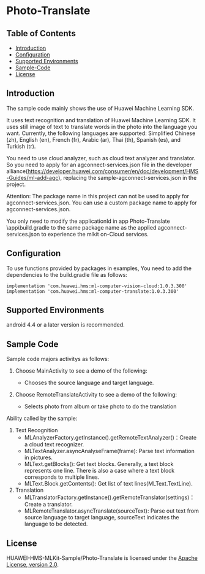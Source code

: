 # Photo-Translate

## Table of Contents

 * [Introduction](#introduction)
 * [Configuration ](#configuration )
 * [Supported Environments](#supported-environments)
 * [Sample-Code](#Sample-Code)
 * [License](#license)


## Introduction
The sample code mainly shows the use of Huawei Machine Learning SDK.

It uses text recognition and translation of Huawei Machine Learning SDK. It uses still image of text to translate words in the photo into the language you want. Currently, the following languages are supported: Simplified Chinese (zh), English (en), French (fr), Arabic (ar), Thai (th), Spanish (es), and Turkish (tr).

You need to use cloud analyzer, such as cloud text analyzer and translator.
So you need to apply for an agconnect-services.json file in the developer alliance(https://developer.huawei.com/consumer/en/doc/development/HMS-Guides/ml-add-agc), replacing the sample-agconnect-services.json in the project.

Attention: The package name in this project can not be used to apply for agconnect-services.json. You can use a custom package name to apply for agconnect-services.json.

You only need to modify the applicationId in app Photo-Translate
\app\build.gradle to the same package name as the applied agconnect-services.json to experience the mlkit on-Cloud services.


## Configuration
To use functions provided by packages in examples, You need to add the dependencies to the build.gradle file as follows:

    implementation 'com.huawei.hms:ml-computer-vision-cloud:1.0.3.300'
    implementation 'com.huawei.hms:ml-computer-translate:1.0.3.300'

## Supported Environments
android 4.4 or a later version is recommended.


## Sample Code
Sample code majors activitys as follows:
   1. Choose MainActivity to see a demo of the following:
      - Chooses the source language and target language.

   2. Choose RemoteTranslateActivity to see a demo of the following:
	  - Selects photo from album or take photo to do the translation


   Ability called by the sample:
   1. Text Recognition
	  - MLAnalyzerFactory.getInstance().getRemoteTextAnalyzer()：Create a cloud text recognizer.
	  - MLTextAnalyzer.asyncAnalyseFrame(frame): Parse text information in pictures.
	  - MLText.getBlocks(): Get text blocks. Generally, a text block represents one line. There is also a case where a text block corresponds to multiple lines.
      - MLText.Block.getContents(): Get list of text lines(MLText.TextLine).
   2. Translation
	  - MLTranslatorFactory.getInstance().getRemoteTranslator(settings)：Create a translator.
	  - MLRemoteTranslator.asyncTranslate(sourceText): Parse out text from source language to target language, sourceText indicates the language to be detected.


##  License
HUAWEI-HMS-MLKit-Sample/Photo-Translate is licensed under the [Apache License, version 2.0](http://www.apache.org/licenses/LICENSE-2.0).
